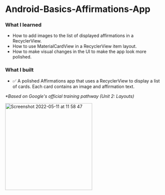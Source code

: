 # Android-Basics-Affirmations-App

### What I learned
* How to add images to the list of displayed affirmations in a RecyclerView.
* How to use MaterialCardView in a RecyclerView item layout.
* How to make visual changes in the UI to make the app look more polished.

### What I built
* ✅ A polished Affirmations app that uses a RecyclerView to display a list of cards. Each card contains an image and affirmation text.

_*Based on Google's official training pathway (Unit 2: Layouts)_

<img width="278" alt="Screenshot 2022-05-11 at 11 58 47" src="https://user-images.githubusercontent.com/7558821/167837035-4009f4e8-5650-4baa-8500-a5f7a4e4dba2.png">
